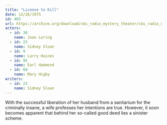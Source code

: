 ```yaml
---
title: "License to Kill"
date: 12/26/1975
id: 403
url: https://archive.org/download/cbs_radio_mystery_theater/cbs_radio_mystery_theater-0401-0450.zip/cbs_radio_mystery_theater-0401-0450%2Fcbsrmt_0403_license_to_kill.mp3
actors:  
  - id: 30
    name: Joan Loring  
  - id: 23
    name: Sidney Sloan  
  - id: 9
    name: Larry Haines  
  - id: 95
    name: Earl Hammond  
  - id: 60
    name: Mary Higby
writers:  
  - id: 23
    name: Sidney Sloan
---
```

With the successful liberation of her husband from a sanitarium for the criminally insane, a wife professes her intentions are true. However, it soon becomes apparent that behind her so-called good deed lies a sinister scheme.